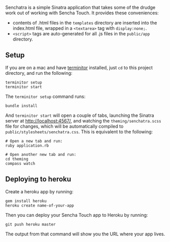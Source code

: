 Senchatra is a simple Sinatra application that takes some of the drudge work out of working with Sencha Touch. It provides these conveniences:

* contents of .html files in the `templates` directory are inserted into the index.html file, wrapped in a `<textarea>` tag with `display:none;`.
* `<script>` tags are auto-generated for all .js files in the `public/app` directory.

## Setup

If you are on a mac and have [terminitor][] installed, just `cd` to this project directory, and run the following:

    terminitor setup
    terminitor start

The `terminitor setup` command runs:

    bundle install

And `terminitor start` will open a couple of tabs, launching the Sinatra server at [http://localhost:4567/][l], and watching the `theming/senchatra.scss` file for changes, which will be automatically compiled to `public/stylesheets/senchatra.css`. This is equivalent to the following:

    # Open a new tab and run:
    ruby application.rb
    
    # Open another new tab and run:
    cd theming
    compass watch

## Deploying to heroku

Create a heroku app by running:

    gem install heroku
    heroku create name-of-your-app

Then you can deploy your Sencha Touch app to Heroku by running:

    git push heroku master

The output from that command will show you the URL where your app lives.

[terminitor]: https://github.com/achiu/terminitor
[l]: http://localhost:4567/